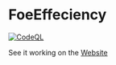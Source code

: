 # FoeEffeciency

[![CodeQL](https://github.com/Squazz/FoeEffeciency/actions/workflows/github-code-scanning/codeql/badge.svg)](https://github.com/Squazz/FoeEffeciency/actions/workflows/github-code-scanning/codeql)

See it working on the [Website](https://squazz.github.io/FoeEffeciency/)
